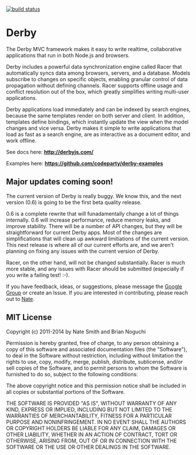 [![build status](https://secure.travis-ci.org/codeparty/derby.png)](http://travis-ci.org/codeparty/derby)

# Derby

The Derby MVC framework makes it easy to write realtime, collaborative applications that run in both Node.js and browsers.

Derby includes a powerful data synchronization engine called Racer that automatically syncs data among browsers, servers, and a database. Models subscribe to changes on specific objects, enabling granular control of data propagation without defining channels. Racer supports offline usage and conflict resolution out of the box, which greatly simplifies writing multi-user applications.

Derby applications load immediately and can be indexed by search engines, because the same templates render on both server and client. In addition, templates define bindings, which instantly update the view when the model changes and vice versa. Derby makes it simple to write applications that load as fast as a search engine, are as interactive as a document editor, and work offline.

See docs here: **http://derbyjs.com/**

Examples here: **https://github.com/codeparty/derby-examples**

## Major updates coming soon!

The current version of Derby is really buggy. We know this, and the next version (0.6) is going to be the first beta quality release.

0.6 is a complete rewrite that will funadamentally change a lot of things internally. 0.6 will increase performance, reduce memory leaks, and improve stability. There will be a number of API changes, but they will be straightforward for current Derby apps. Most of the changes are simplifications that will clean up awkward limitiations of the current version. This next release is where all of our current efforts are, and we aren't planning on fixing any issues with the current version of Derby.

Racer, on the other hand, will not be changed substantially. Racer is much more stable, and any issues with Racer should be submitted (especially if you write a failing test! :-).

If you have feedback, ideas, or suggestions, please message the [Google Group](http://groups.google.com/group/derbyjs) or create an Issue. If you are interested in contributing, please reach out to [Nate](https://github.com/nateps).

## MIT License
Copyright (c) 2011-2014 by Nate Smith and Brian Noguchi

Permission is hereby granted, free of charge, to any person obtaining a copy
of this software and associated documentation files (the "Software"), to deal
in the Software without restriction, including without limitation the rights
to use, copy, modify, merge, publish, distribute, sublicense, and/or sell
copies of the Software, and to permit persons to whom the Software is
furnished to do so, subject to the following conditions:

The above copyright notice and this permission notice shall be included in
all copies or substantial portions of the Software.

THE SOFTWARE IS PROVIDED "AS IS", WITHOUT WARRANTY OF ANY KIND, EXPRESS OR
IMPLIED, INCLUDING BUT NOT LIMITED TO THE WARRANTIES OF MERCHANTABILITY,
FITNESS FOR A PARTICULAR PURPOSE AND NONINFRINGEMENT. IN NO EVENT SHALL THE
AUTHORS OR COPYRIGHT HOLDERS BE LIABLE FOR ANY CLAIM, DAMAGES OR OTHER
LIABILITY, WHETHER IN AN ACTION OF CONTRACT, TORT OR OTHERWISE, ARISING FROM,
OUT OF OR IN CONNECTION WITH THE SOFTWARE OR THE USE OR OTHER DEALINGS IN
THE SOFTWARE.
